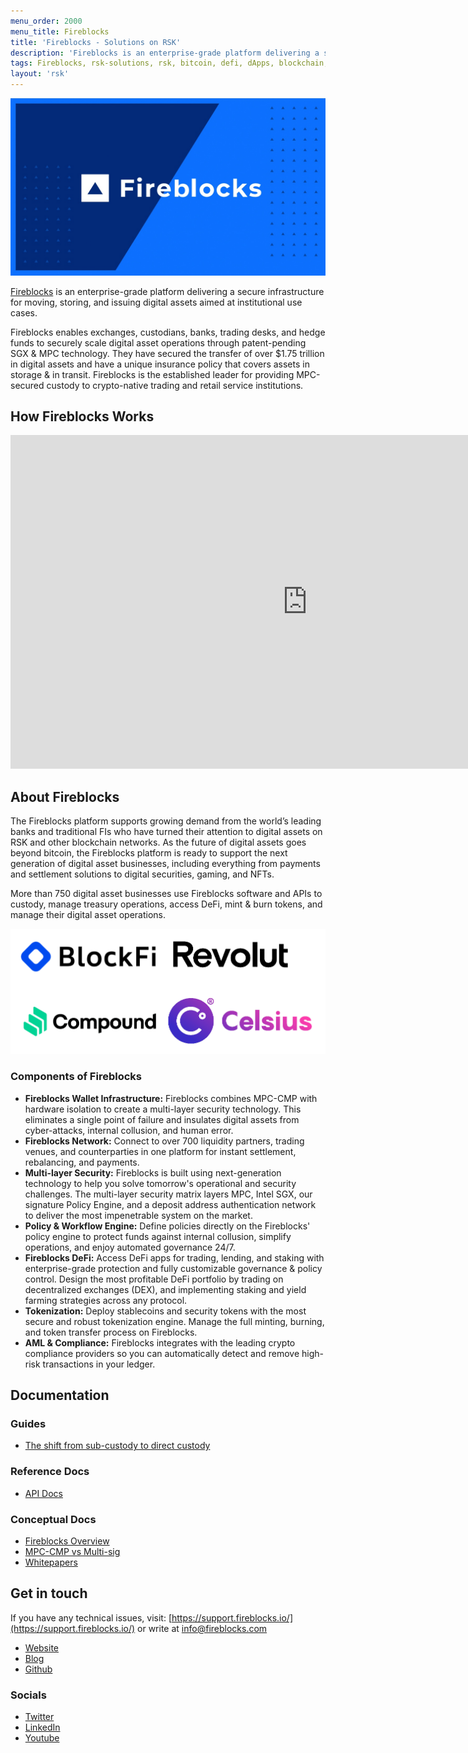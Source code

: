 ```yaml
---
menu_order: 2000
menu_title: Fireblocks
title: 'Fireblocks - Solutions on RSK'
description: 'Fireblocks is an enterprise-grade platform delivering a secure infrastructure for moving, storing, and issuing digital assets.'
tags: Fireblocks, rsk-solutions, rsk, bitcoin, defi, dApps, blockchain, crypto, smart-contracts, digital-assets
layout: 'rsk'
---
```


![Fireblocks - banner](/assets/img/solutions/fireblocks/fireblocks-banner.jpg)

[Fireblocks](https://www.fireblocks.com/) is an enterprise-grade platform delivering a secure infrastructure for moving, storing, and issuing digital assets aimed at institutional use cases.

Fireblocks enables exchanges, custodians, banks, trading desks, and hedge funds to securely scale digital asset operations through patent-pending SGX & MPC technology. They have secured the transfer of over $1.75 trillion in digital assets and have a unique insurance policy that covers assets in storage & in transit. Fireblocks is the established leader for providing MPC-secured custody to crypto-native trading and retail service institutions.

## How Fireblocks Works

<div class="video-container">
  <iframe width="949" height="534" src="https://www.youtube.com/embed/7AqiL_dm3Q4" frameborder="0" allow="accelerometer; autoplay; encrypted-media; gyroscope; picture-in-picture" allowfullscreen></iframe>
</div>

## About Fireblocks

The Fireblocks platform supports growing demand from the world’s leading banks and traditional FIs who have turned their attention to digital assets on RSK and other blockchain networks. As the future of digital assets goes beyond bitcoin, the Fireblocks platform is ready to support the next generation of digital asset businesses, including everything from payments and settlement solutions to digital securities, gaming, and NFTs.

More than 750 digital asset businesses use Fireblocks software and APIs to custody, manage treasury operations, access DeFi, mint & burn tokens, and manage their digital asset operations.

![Fireblocks rep businesses](/assets/img/solutions/fireblocks/fireblocks-rep-images.png)

### Components of Fireblocks

- **Fireblocks Wallet Infrastructure:** Fireblocks combines MPC-CMP with hardware isolation to create a multi-layer security technology. This eliminates a single point of failure and insulates digital assets from cyber-attacks, internal collusion, and human error.
- **Fireblocks Network:** Connect to over 700 liquidity partners, trading venues, and counterparties in one platform for instant settlement, rebalancing, and payments.
- **Multi-layer Security:** Fireblocks is built using next-generation technology to help you solve tomorrow's operational and security challenges. The multi-layer security matrix layers MPC, Intel SGX, our signature Policy Engine, and a deposit address authentication network to deliver the most impenetrable system on the market.
- **Policy & Workflow Engine:** Define policies directly on the Fireblocks' policy engine to protect funds against internal collusion, simplify operations, and enjoy automated governance 24/7.
- **Fireblocks DeFi:** Access DeFi apps for trading, lending, and staking with enterprise-grade protection and fully customizable governance & policy control. Design the most profitable DeFi portfolio by trading on decentralized exchanges (DEX), and implementing staking and yield farming strategies across any protocol.
- **Tokenization:** Deploy stablecoins and security tokens with the most secure and robust tokenization engine. Manage the full minting, burning, and token transfer process on Fireblocks.
- **AML & Compliance:** Fireblocks integrates with the leading crypto compliance providers so you can automatically detect and remove high-risk transactions in your ledger.

## Documentation

### Guides

- [The shift from sub-custody to direct custody](https://www.fireblocks.com/blog/the-shift-from-sub-custody-to-direct-custody/)

### Reference Docs

- [API Docs](https://docs.fireblocks.com/api/#introduction)

### Conceptual Docs

- [Fireblocks Overview](https://drive.google.com/file/d/13hbM9yJvG9mjH1URqR61dx5ZN5UlbbrY/view?usp=sharing)
- [MPC-CMP vs Multi-sig](https://drive.google.com/file/d/1ikYQuczwaPXyYErc7inOhhZBT7bdOCQq/view?usp=sharing)
- [Whitepapers](https://www.fireblocks.com/resources/#category-white-papers)

## Get in touch

If you have any technical issues, visit: [https://support.fireblocks.io/](https://support.fireblocks.io/) or write at [info@fireblocks.com](mailto:info@fireblocks.com)

- [Website](https://www.fireblocks.com/)
- [Blog](https://www.fireblocks.com/blog/)
- [Github](https://github.com/fireblocks)

### Socials

- [Twitter](https://twitter.com/FireblocksHQ)
- [LinkedIn](https://www.linkedin.com/company/fireblocks) 
- [Youtube](https://www.youtube.com/c/Fireblocks/featured)